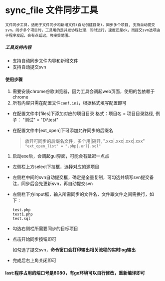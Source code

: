 # sync_file 文件同步工具

   	文件同步工具，适用于文件同步和新增文件(自动创建目录)，同步多个项目, 支持自动提交svn。同步多个项目时，工具用的是并发协程处理，同时进行，速度还是ok，而提交svn选项由于程序发起，会有点延迟，可接受范围。 

##### 工具支持内容

- 支持自动同步文件内容和新增文件
- 支持自动提交svn

#### 使用步骤

1. 需要安装chrome谷歌浏览器，因为工具会调起web页面，使用的包依赖于chrome   
2. 所有内容只需在配置文件`conf.ini`，根据格式填写配置即可

- 在配置文件中[files]下添加对应的项目目录
  格式：项目名 = 项目目录路径, 例子： "测试" = "D:\test"

- 在配置文件中[ext_open]下可添加允许同步的后缀名

  > 放开可同步的后缀名文件，多个用|隔开, ".xxx|.xxx|.xxx|.xxx"  
  > `"ext_open_list" = ".php|.erl|.sql"`

1. 启动exe后，会调起gui界面，可能会有延迟一点点

- 左侧栏上方select下拉框，选择对应的源项目

- 左侧栏中间的svn自动提交框，确定是全量复制，可勾选并填写svn提交备注，同步后会先更新svn，再自动提交svn

- 左侧栏下方input框，输入所需同步的文件名，文件跟文件之间需换行，如下：

  ```
  test.php
  test1.php
  test.sql
  ```

- 勾选右侧栏所需要同步的目标项目

- 点击开始同步按钮即可

  如勾选了提交svn，**命令窗口会打印输出相关流程的实时log输出**

- 完成后右上角关闭即可

#### last:程序占用的端口号是8080，有go环境可以自行修改，重新编译即可